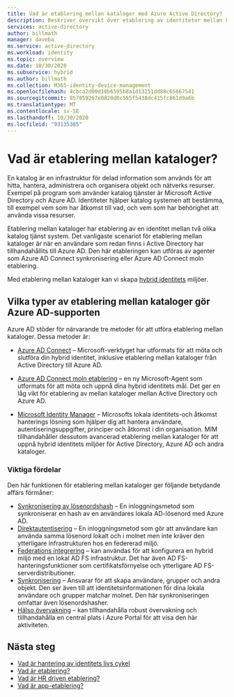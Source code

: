 ```yaml
---
title: Vad är etablering mellan kataloger med Azure Active Directory? | Microsoft Docs
description: Beskriver översikt över etablering av identiteter mellan kataloger.
services: active-directory
author: billmath
manager: daveba
ms.service: active-directory
ms.workload: identity
ms.topic: overview
ms.date: 10/30/2020
ms.subservice: hybrid
ms.author: billmath
ms.collection: M365-identity-device-management
ms.openlocfilehash: 4cbca2d00d10b6595b8a1d13251dd88c65667541
ms.sourcegitcommit: 857859267e0820d0c555f5438dc415fc861d9a6b
ms.translationtype: MT
ms.contentlocale: sv-SE
ms.lasthandoff: 10/30/2020
ms.locfileid: "93135385"
---
```

# <a name="what-is-inter-directory-provisioning"></a>Vad är etablering mellan kataloger?

En katalog är en infrastruktur för delad information som används för att hitta, hantera, administrera och organisera objekt och nätverks resurser.  Exempel på program som använder katalog tjänster är Microsoft Active Directory och Azure AD.  Identiteter hjälper katalog systemen att bestämma, till exempel vem som har åtkomst till vad, och vem som har behörighet att använda vissa resurser.

Etablering mellan kataloger har etablering av en identitet mellan två olika katalog tjänst system.   Det vanligaste scenariot för etablering mellan kataloger är när en användare som redan finns i Active Directory har tillhandahållits till Azure AD. Den här etableringen kan utföras av agenter som Azure AD Connect synkronisering eller Azure AD Connect moln etablering.

Med etablering mellan kataloger kan vi skapa [hybrid identitets](../hybrid/whatis-hybrid-identity.md) miljöer.


## <a name="what-types-of-inter-directory-provisioning-does-azure-ad-support"></a>Vilka typer av etablering mellan kataloger gör Azure AD-supporten

Azure AD stöder för närvarande tre metoder för att utföra etablering mellan kataloger. Dessa metoder är:

- [Azure AD Connect](../hybrid/whatis-azure-ad-connect.md) – Microsoft-verktyget har utformats för att möta och slutföra din hybrid identitet, inklusive etablering mellan kataloger från Active Directory till Azure AD.

- [Azure AD Connect moln etablering](../cloud-provisioning/what-is-cloud-provisioning.md) – en ny Microsoft-Agent som utformats för att möta och uppnå dina hybrid identitets mål.  Det ger en låg vikt för etablering av mellan kataloger mellan Active Directory och Azure AD.

- [Microsoft Identity Manager](https://docs.microsoft.com/microsoft-identity-manager/microsoft-identity-manager-2016) – Microsofts lokala identitets-och åtkomst hanterings lösning som hjälper dig att hantera användare, autentiseringsuppgifter, principer och åtkomst i din organisation. MIM tillhandahåller dessutom avancerad etablering mellan kataloger för att uppnå hybrid identitets miljöer för Active Directory, Azure AD och andra kataloger.

### <a name="key-benefits"></a>Viktiga fördelar

Den här funktionen för etablering mellan kataloger ger följande betydande affärs förmåner:

- [Synkronisering av lösenordshash](../hybrid/whatis-phs.md) – En inloggningsmetod som synkroniserar en hash av en användares lokala AD-lösenord med Azure AD.
- [Direktautentisering](../hybrid/how-to-connect-pta.md) – En inloggningsmetod som gör att användare kan använda samma lösenord lokalt och i molnet men inte kräver den ytterligare infrastrukturen hos en federerad miljö.
- [Federations integrering](../hybrid/how-to-connect-fed-whatis.md) – kan användas för att konfigurera en hybrid miljö med en lokal AD FS infrastruktur. Det har även AD FS-hanteringsfunktioner som certifikatsförnyelse och ytterligare AD FS-serverdistributioner.
- [Synkronisering](../hybrid/how-to-connect-sync-whatis.md) – Ansvarar för att skapa användare, grupper och andra objekt.  Den ser även till att identitetsinformationen för dina lokala användare och grupper matchar molnet.  Den här synkroniseringen omfattar även lösenordshasher.
- [Hälso övervakning](../hybrid/whatis-hybrid-identity-health.md) – kan tillhandahålla robust övervakning och tillhandahålla en central plats i Azure Portal för att visa den här aktiviteten. 


## <a name="next-steps"></a>Nästa steg 
- [Vad är hantering av identitets livs cykel](what-is-identity-lifecycle-management.md)
- [Vad är etablering?](what-is-provisioning.md)
- [Vad är HR driven etablering?](what-is-hr-driven-provisioning.md)
- [Vad är app-etablering?](what-is-app-provisioning.md)
